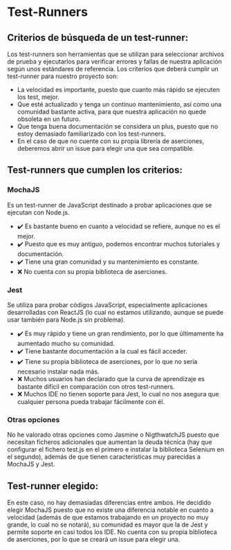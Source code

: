 # Test-Runners

## Criterios de búsqueda de un test-runner:

Los test-runners son herramientas que se utilizan para seleccionar archivos de prueba y ejecutarlos para verificar errores y fallas de nuestra aplicación según unos estándares de referencia. Los criterios que deberá cumplir un test-runner para nuestro proyecto son:

- La velocidad es importante, puesto que cuanto más rápido se ejecuten los test, mejor.
- Que esté actualizado y tenga un continuo mantenimiento, así como una comunidad bastante activa, para que nuestra aplicación no quede obsoleta en un futuro.
- Que tenga buena documentación se considera un plus, puesto que no estoy demasiado familiarizado con los test-runners.
- En el caso de que no cuente con su propia librería de aserciones, deberemos abrir un issue para elegir una que sea compatible.

## Test-runners que cumplen los criterios:

### MochaJS

Es un test-runner de JavaScript destinado a probar aplicaciones que se ejecutan con Node.js.

- :heavy_check_mark: Es bastante bueno en cuanto a velocidad se refiere, aunque no es el mejor.
- :heavy_check_mark: Puesto que es muy antiguo, podemos encontrar muchos tutoriales y documentación.
- :heavy_check_mark: Tiene una gran comunidad y su mantenimiento es constante.
- :x: No cuenta con su propia biblioteca de aserciones.

### Jest

Se utiliza para probar códigos JavaScript, especialmente aplicaciones desarrolladas con ReactJS (lo cual no estamos utilizando, aunque se puede usar también para Node.js sin problema).

- :heavy_check_mark: Es muy rápido y tiene un gran rendimiento, por lo que últimamente ha aumentado mucho su comunidad.
- :heavy_check_mark: Tiene bastante documentación a la cual es fácil acceder.
- :heavy_check_mark: Tiene su propia biblioteca de aserciones, por lo que no sería necesario instalar nada más.
- :x: Muchos usuarios han declarado que la curva de aprendizaje es bastante difícil en comparación con otros test-runners.
- :x: Muchos IDE no tienen soporte para Jest, lo cual no nos asegura que cualquier persona pueda trabajar fácilmente con él.

### Otras opciones

No he valorado otras opciones como Jasmine o NigthwatchJS puesto que necesitan ficheros adicionales que aumentan la deuda técnica (hay que configurar el fichero test.js en el primero e instalar la biblioteca Selenium en el segundo), además de que tienen características muy parecidas a MochaJS y Jest.


## Test-runner elegido:

En este caso, no hay demasiadas diferencias entre ambos. He decidido elegir MochaJS puesto que no existe una diferencia notable en cuanto a velocidad (además de que estamos trabajando en un proyecto no muy grande, lo cual no se notará), su comunidad es mayor que la de Jest y permite soporte en casi todos los IDE. No cuenta con su propia biblioteca de aserciones, por lo que se creará un issue para elegir una.